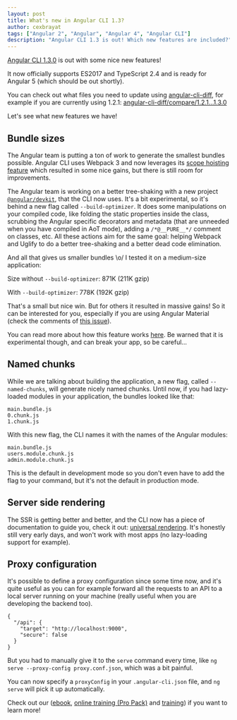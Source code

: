 ```yaml
---
layout: post
title: What's new in Angular CLI 1.3?
author: cexbrayat
tags: ["Angular 2", "Angular", "Angular 4", "Angular CLI"]
description: "Angular CLI 1.3 is out! Which new features are included?"
---
```


[Angular CLI 1.3.0](https://github.com/angular/angular-cli/releases/tag/v1.3.0) is out with some nice new features!

It now officially supports ES2017 and TypeScript 2.4 and is ready for Angular 5 (which should be out shortly).

You can check out what files you need to update using [angular-cli-diff](https://github.com/cexbrayat/angular-cli-diff),
for example if you are currently using 1.2.1:
[angular-cli-diff/compare/1.2.1…1.3.0](https://github.com/cexbrayat/angular-cli-diff/compare/1.2.1...1.3.0)

Let's see what new features we have!

## Bundle sizes

The Angular team is putting a ton of work to generate the smallest bundles possible.
Angular CLI uses Webpack 3 and now leverages its [scope hoisting feature](https://medium.com/webpack/webpack-3-official-release-15fd2dd8f07b)
which resulted in some nice gains, but there is still room for improvements.

The Angular team is working on a better tree-shaking with a new project [`@angular/devkit`](https://github.com/angular/devkit), that the CLI now uses.
It's a bit experimental, so it's behind a new flag called `--build-optimizer`.
It does some manipulations on your compiled code, like folding the static properties inside the class,
scrubbing the Angular specific decorators and metadata (that are unneeded when you have compiled in AoT mode), adding a `/*@__PURE__*/` comment on classes, etc.
All these actions aim for the same goal: helping Webpack and Uglify to do a better tree-shaking
and a better dead code elimination.

And all that gives us smaller bundles \o/
I tested it on a medium-size application:

Size without `--build-optimizer`: 871K (211K gzip)

With `--build-optimizer`: 778K (192K gzip)

That's a small but nice win.
But for others it resulted in massive gains!
So it can be interested for you, especially if you are using Angular Material
(check the comments of [this issue](https://github.com/angular/material2/issues/4137)).

You can read more about how this feature works [here](https://github.com/angular/devkit/tree/master/packages/angular_devkit/build_optimizer).
Be warned that it is experimental though, and can break your app, so be careful...

## Named chunks

While we are talking about building the application,
a new flag, called `--named-chunks`, will generate nicely named chunks.
Until now, if you had lazy-loaded modules in your application,
the bundles looked like that:

    main.bundle.js
    0.chunk.js
    1.chunk.js

With this new flag, the CLI names it with the names of the Angular modules:

    main.bundle.js
    users.module.chunk.js
    admin.module.chunk.js

This is the default in development mode so you don't even have to add the flag to your command,
but it's not the default in production mode.

## Server side rendering

The SSR is getting better and better,
and the CLI now has a piece of documentation to guide you,
check it out: [universal rendering](https://github.com/angular/angular-cli/wiki/stories-universal-rendering).
It's honestly still very early days, and won't work with most apps (no lazy-loading support for example).

## Proxy configuration

It's possible to define a proxy configuration since some time now,
and it's quite useful as you can for example forward all the requests to an API
to a local server running on your machine (really useful when you are developing the backend too).

    {
      "/api": {
        "target": "http://localhost:9000",
        "secure": false
      }
    }

But you had to manually give it to the `serve` command every time,
like `ng serve --proxy-config proxy.conf.json`,
which was a bit painful.

You can now specify a `proxyConfig` in your `.angular-cli.json` file,
and `ng serve` will pick it up automatically.

Check out our ([ebook](https://books.ninja-squad.com/angular), [online training (Pro Pack)](https://angular-exercises.ninja-squad.com/) and [training](http://ninja-squad.com/training/angular)) if you want to learn more!
